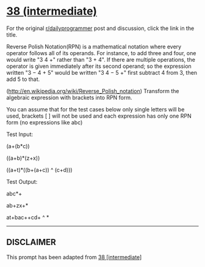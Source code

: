 # [38 (intermediate)](https://www.reddit.com/r/dailyprogrammer/comments/s2na8/4102012_challenge_38_intermediate/)

For the original [r/dailyprogrammer](https://www.reddit.com/r/dailyprogrammer/) post and discussion, click the link in the title.

Reverse Polish Notation(RPN) is a mathematical notation where every operator follows all of its operands. For instance, to add three and four, one would write "3 4 +" rather than "3 + 4". If there are multiple operations, the operator is given immediately after its second operand; so the expression written "3 − 4 + 5" would be written "3 4 − 5 +" first subtract 4 from 3, then add 5 to that.

(http://en.wikipedia.org/wiki/Reverse_Polish_notation)
Transform the algebraic expression with brackets into RPN form.

You can assume that for the test cases below only single letters will be used, brackets [ ] will not be used and each expression has only one RPN form (no expressions like abc)

Test Input:

(a+(b*c))

((a+b)*(z+x))

((a+t)*((b+(a+c)) ^ (c+d)))

Test Output:

abc*+

ab+zx+*

at+bac++cd+ ^ *


----
## **DISCLAIMER**
This prompt has been adapted from [38 [intermediate]](https://www.reddit.com/r/dailyprogrammer/comments/s2na8/4102012_challenge_38_intermediate/
)
